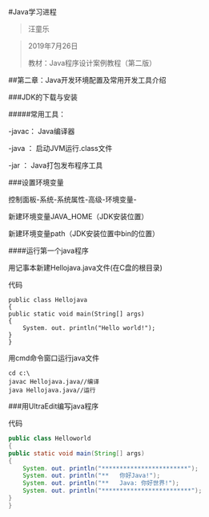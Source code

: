 #Java学习进程

> 汪童乐

> 2019年7月26日
>
> 教材：Java程序设计案例教程（第二版）

##第二章：Java开发环境配置及常用开发工具介绍

###JDK的下载与安装

#####常用工具：

-javac： Java编译器

-java ：   启动JVM运行.class文件

-jar    ：      Java打包发布程序工具

###设置环境变量

控制面板-系统-系统属性-高级-环境变量-

新建环境变量JAVA_HOME（JDK安装位置）

新建环境变量path（JDK安装位置中bin的位置）

####运行第一个java程序

用记事本新建Hellojava.java文件(在C盘的根目录)

代码

```
public class Hellojava
{
public static void main(String[] args)
{
	System. out. println("Hello world!");
}	
}
```

用cmd命令窗口运行java文件

```
cd c:\
javac Hellojava.java//编译
java Hellojava.java//运行
```

###用UltraEdit编写java程序

代码

```java
public class Helloworld
{
public static void main(String[] args)
{
	System. out. println("************************");
	System. out. println("**   你好Java!");
	System. out. println("**   Java: 你好世界!");
	System. out. println("*************************");
}	
}
```

